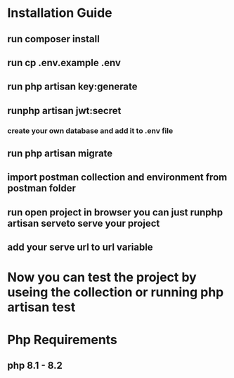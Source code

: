 # Installation Guide
## run  **composer install** 
##  run  **cp  .env.example .env**
##  run **php artisan key:generate**
##  run**php artisan jwt:secret**
### create your own database and add it to .env file
## run **php artisan migrate**
## import postman collection and environment from postman folder
## run open project in browser you can just run**php artisan serve**to serve your project
## add your serve url to url variable 
# Now you can test the project by useing the collection or running **php artisan test**


# Php Requirements 
## php 8.1 - 8.2
